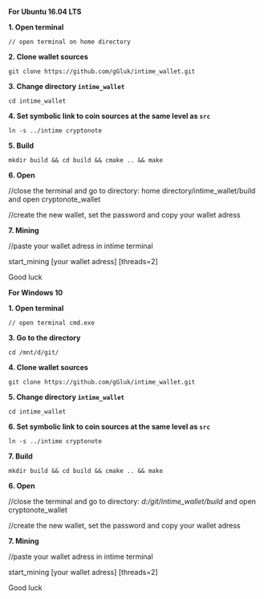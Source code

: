 **For Ubuntu 16.04 LTS**

**1. Open terminal**

```
// open terminal on home directory
```

**2. Clone wallet sources**

```
git clone https://github.com/gGluk/intime_wallet.git
```

**3. Change directory `intime_wallet`**
 
```
cd intime_wallet
```

**4. Set symbolic link to coin sources at the same level as `src`**

```
ln -s ../intime cryptonote
```

**5. Build**

```
mkdir build && cd build && cmake .. && make
```

**6. Open**

//close the terminal and go to directory: home directory/intime_wallet/build and open cryptonote_wallet

//create the new wallet, set the password and copy your wallet adress

**7. Mining**

//paste your wallet adress in intime terminal

start_mining [your wallet adress] [threads=2]

Good luck

**For Windows 10**

**1. Open terminal**

```
// open terminal cmd.exe
```

**3. Go to the directory**

```
cd /mnt/d/git/
```

**4. Clone wallet sources**

```
git clone https://github.com/gGluk/intime_wallet.git
```

**5. Change directory `intime_wallet`**
 
```
cd intime_wallet
```

**6. Set symbolic link to coin sources at the same level as `src`**

```
ln -s ../intime cryptonote
```

**7. Build**

```
mkdir build && cd build && cmake .. && make
```

**6. Open**

//close the terminal and go to directory: *d:/git/intime_wallet/build* and open cryptonote_wallet

//create the new wallet, set the password and copy your wallet adress

**7. Mining**

//paste your wallet adress in intime terminal

start_mining [your wallet adress] [threads=2]

Good luck
